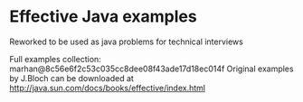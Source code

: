 # Effective Java examples
Reworked to be used as java problems for technical interviews

Full examples collection: marhan@8c56e6f2c53c035cc8dee08f43ade17d18ec014f
Original examples by J.Bloch can be downloaded at http://java.sun.com/docs/books/effective/index.html
